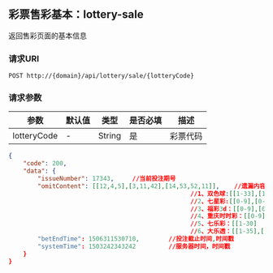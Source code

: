 ##  彩票售彩基本：lottery-sale

返回售彩页面的基本信息

### 请求URI

`POST http://{domain}/api/lottery/sale/{lotteryCode}`

### 请求参数
参数 | 默认值 | 类型 | 是否必填 | 描述 
--------- | ------- | --------- | ------- | ----------- 
lotteryCode| - | String| 是 | 彩票代码

```json
{
    "code": 200,
    "data": {
        "issueNumber": 17343,     //当前投注期号
        "omitContent": [[12,4,5],[3,11,42],[14,53,52,11]],    //遗漏内容，与对应彩票总号码数对应
                                                  //1、双色球:[[1-33],[1-16]]；
                                                  //2、七星彩:[[0-9],[0-9],[0-9],[0-9],[0-9],[0-9],[0-9]]
                                                  //3、福彩3d：[[0-9],[0-9],[0-9]];
                                                  //4、重庆时时彩：[[0-9],[0-9],[0-9],[0-9],[0-9]
                                                  //5、七乐彩：[[1-30]   
                                                  //6、大乐透：[[1-35],[1-12]]
        "betEndTime": 1506311530710,        //投注截止时间,时间戳
        "systemTime": 1503242343242         //服务器时间，时间戳
    }
}
```
